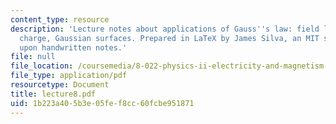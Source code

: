 ```yaml
---
content_type: resource
description: 'Lecture notes about applications of Gauss''s law: field lines, point
  charge, Gaussian surfaces. Prepared in LaTeX by James Silva, an MIT student, based
  upon handwritten notes.'
file: null
file_location: /coursemedia/8-022-physics-ii-electricity-and-magnetism-fall-2006/1b223a405b3e05fef8cc60fcbe951871_lecture8.pdf
file_type: application/pdf
resourcetype: Document
title: lecture8.pdf
uid: 1b223a40-5b3e-05fe-f8cc-60fcbe951871
---
```

